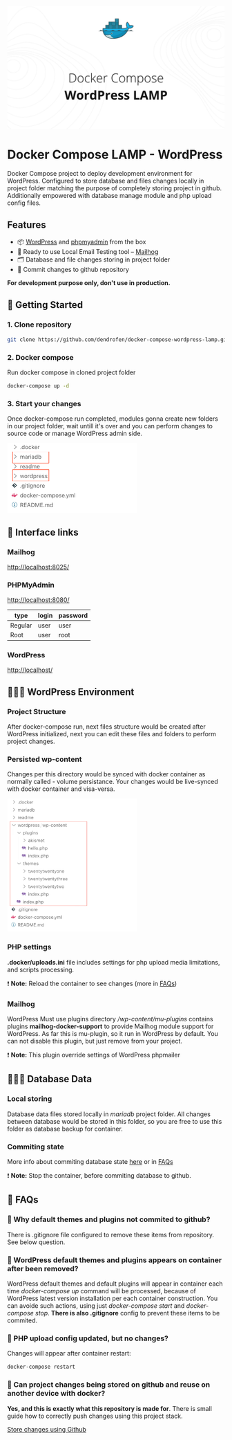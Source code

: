 ![preview.jpg](readme/preview.jpg)

# Docker Compose LAMP - WordPress

Docker Compose project to deploy development environment for WordPress. Configured to store database and files changes locally in project folder matching the purpose of completely storing project in github. Additionally empowered with database manage module and php upload config files.

## Features

- 📦 [WordPress](https://github.com/WordPress/WordPress) and [phpmyadmin](https://github.com/phpmyadmin/phpmyadmin) from the box
- 📧 Ready to use Local Email Testing tool – [Mailhog](https://github.com/mailhog/MailHog)
- 🗂️ Database and file changes storing in project folder
- 🚀 Commit changes to github repository

**For development purpose only, don't use in production.**

## 🚀 Getting Started

### 1. Clone repository

```bash
git clone https://github.com/dendrofen/docker-compose-wordpress-lamp.git
```

### 2. Docker compose

Run docker compose in cloned project folder

```bash
docker-compose up -d
```

### 3. Start your changes

Once docker-compose run completed, modules gonna create new folders in our project folder, wait untill it's over and you can perform changes to source code or manage WordPress admin side.

<img src="readme/install-folders-generated.png" alt="install-folders-generated.png" width="300">

## 🔗 Interface links

### Mailhog

[http://localhost:8025/](http://localhost:8025/)

### PHPMyAdmin

[http://localhost:8080/](http://localhost:8080/)

| type    | login | password |
| ------- | ----- | -------- |
| Regular | user  | user     |
| Root    | user  | root     |

### WordPress

[http://localhost/](http://localhost/)

## 🧑🏻‍💻 WordPress Environment

### Project Structure

After docker-compose run, next files structure would be created after WordPress initialized, next you can edit these files and folders to perform project changes.

### Persisted wp-content

Changes per this directory would be synced with docker container as normally called - volume persistance. Your changes would be live-synced with docker container and visa-versa.

<img src="readme/wordpress-files.png" alt="wordpress-files.png" width="300">

### PHP settings

**.docker/uploads.ini** file includes settings for php upload media limitations, and scripts processing.

❗️ **Note:** Reload the container to see changes (more in [FAQs](#🛟-faqs))

### Mailhog

WordPress Must use plugins directory _/wp-content/mu-plugins_ contains plugins **mailhog-docker-support** to provide Mailhog module support for WordPress. As far this is mu-plugin, so it run in WordPress by default. You can not disable this plugin, but just remove from your project.

❗️ **Note:** This plugin override settings of WordPress phpmailer

## 🧑🏻‍💻 Database Data

### Local storing

Database data files stored locally in _mariadb_ project folder.
All changes between database would be stored in this folder, so you are free to use this folder as database backup for container.

### Commiting state

More info about commiting database state [here](readme/github-store-changes.md) or in [FAQs](#🛟-faqs)

❗️ **Note:** Stop the container, before commiting database to github.

## 🛟 FAQs

### 🔷 Why default themes and plugins not commited to github?

There is .gitignore file configured to remove these items from repository. See below question.

### 🔷 WordPress default themes and plugins appears on container after been removed?

WordPress default themes and default plugins will appear in container each time _docker-compose up_ command will be processed, because of WordPress latest version installation per each container construction. You can avoide such actions, using just _docker-compose start_ and _docker-compose stop_. **There is also .gitignore** config to prevent these items to be commited.

### 🔷 PHP upload config updated, but no changes?

Changes will appear after container restart:

```bash
docker-compose restart
```

### 🔷 Can project changes being stored on github and reuse on another device with docker?

**Yes, and this is exactly what this repository is made for**. There is small guide how to correctly push changes using this project stack.

[Store changes using Github](readme/github-store-changes.md)

